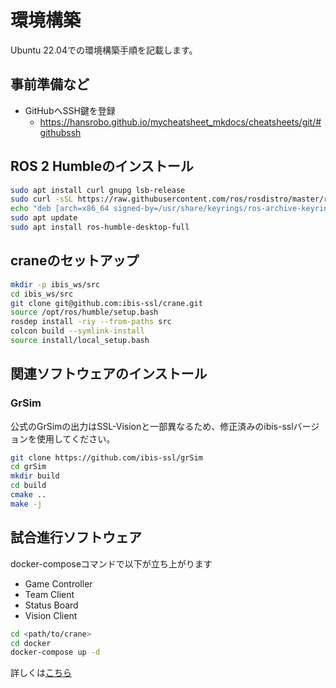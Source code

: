 # 環境構築

Ubuntu 22.04での環境構築手順を記載します。

## 事前準備など

- GitHubへSSH鍵を登録
  - <https://hansrobo.github.io/mycheatsheet_mkdocs/cheatsheets/git/#githubssh>

## ROS 2 Humbleのインストール

```bash
sudo apt install curl gnupg lsb-release
sudo curl -sSL https://raw.githubusercontent.com/ros/rosdistro/master/ros.key -o /usr/share/keyrings/ros-archive-keyring.gpg
echo "deb [arch=x86_64 signed-by=/usr/share/keyrings/ros-archive-keyring.gpg] http://packages.ros.org/ros2/ubuntu $(source /etc/os-release && echo $UBUNTU_CODENAME) main" | sudo tee /etc/apt/sources.list.d/ros2.list > /dev/null
sudo apt update
sudo apt install ros-humble-desktop-full
```

## craneのセットアップ

```bash
mkdir -p ibis_ws/src
cd ibis_ws/src
git clone git@github.com:ibis-ssl/crane.git
source /opt/ros/humble/setup.bash
rosdep install -riy --from-paths src
colcon build --symlink-install
source install/local_setup.bash
```

## 関連ソフトウェアのインストール

### GrSim

公式のGrSimの出力はSSL-Visionと一部異なるため、修正済みのibis-sslバージョンを使用してください。

```bash
git clone https://github.com/ibis-ssl/grSim
cd grSim
mkdir build
cd build
cmake ..
make -j
```

## 試合進行ソフトウェア

docker-composeコマンドで以下が立ち上がります

- Game Controller
- Team Client
- Status Board
- Vision Client

```bash
cd <path/to/crane>
cd docker
docker-compose up -d
```

詳しくは[こちら](https://ibis-ssl.github.io/crane_documentation/dhttps://ibis-ssl.github.io/crane_documentation/docker/)
